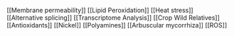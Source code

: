 [[Membrane permeability]]
[[Lipid Peroxidation]]
[[Heat stress]]
[[Alternative splicing]]
[[Transcriptome Analysis]]
[[Crop Wild Relatives]]
[[Antioxidants]]
[[Nickel]]
[[Polyamines]]
[[Arbuscular mycorrhiza]]
[[ROS]]
